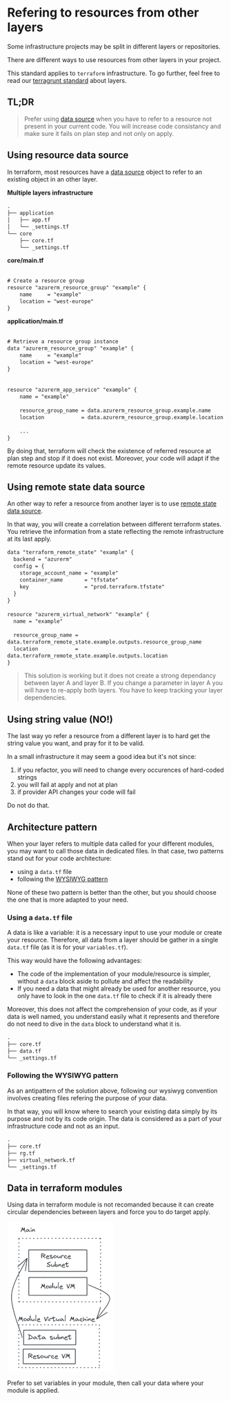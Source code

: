 # Refering to resources from other layers

Some infrastructure projects may be split in different layers or repositories.

There are different ways to use resources from other layers in your project.

This standard applies to `terraform` infrastructure. To go further, feel free to read our [terragrunt standard](./terragrunt/refering_to_resources_from_other_layers.md) about layers.

## TL;DR

> Prefer using [data source](https://www.terraform.io/language/data-sources) when you have to refer to a resource not present in your current code.
> You will increase code consistancy and make sure it fails on plan step and not only on apply.

## Using resource data source

In terraform, most resources have a [data source](https://www.terraform.io/language/data-sources) object to refer to an existing object in an other layer.

**Multiple layers infrastructure**

```bash=
.
├── application
│   ├── app.tf
│   └── _settings.tf
└── core
    ├── core.tf
    └── _settings.tf
```

**core/main.tf**

```hcl=

# Create a resource group
resource "azurerm_resource_group" "example" {
    name     = "example"
    location = "west-europe"
}
```

**application/main.tf**

```hcl=

# Retrieve a resource group instance
data "azurerm_resource_group" "example" {
    name     = "example"
    location = "west-europe"
}


resource "azurerm_app_service" "example" {
    name = "example"

    resource_group_name = data.azurerm_resource_group.example.name
    location            = data.azurerm_resource_group.example.location

    ...
}
```

By doing that, terraform will check the existence of referred resource at plan step and stop if it does not exist.
Moreover, your code will adapt if the remote resource update its values.

## Using remote state data source

An other way to refer a resource from another layer is to use [remote state data source](https://www.terraform.io/language/state/remote-state-data).

In that way, you will create a correlation between different terraform states. You retrieve the information from a state reflecting the remote infrastructure at its last apply.

```hcl=
data "terraform_remote_state" "example" {
  backend = "azurerm"
  config = {
    storage_account_name = "example"
    container_name       = "tfstate"
    key                  = "prod.terraform.tfstate"
  }
}

resource "azurerm_virtual_network" "example" {
  name = "example"

  resource_group_name = data.terraform_remote_state.example.outputs.resource_group_name
  location            = data.terraform_remote_state.example.outputs.location
}
```

> This solution is working but it does not create a strong dependancy between layer A and layer B. If you change a parameter in layer A you will have to re-apply both layers. You have to keep tracking your layer dependencies.

## Using string value (NO!)

The last way yo refer a resource from a different layer is to hard get the string value you want, and pray for it to be valid.

In a small infrastructure it may seem a good idea but it's not since:

1. if you refactor, you will need to change every occurences of hard-coded strings
2. you will fail at apply and not at plan
3. if provider API changes your code will fail

Do not do that.

## Architecture pattern

When your layer refers to multiple data called for your different modules, you may want to call those data in dedicated files.
In that case, two patterns stand out for your code architecture:

- using a `data.tf` file
- following the [WYSIWYG pattern](./wysiwg_patterns.md)

None of these two pattern is better than the other, but you should choose the one that is more adapted to your need.

### Using a `data.tf` file

A data is like a variable: it is a necessary input to use your module or create your resource. Therefore, all data from a layer should be gather in a single `data.tf` file (as it is for your `variables.tf`).

This way would have the following advantages:

- The code of the implementation of your module/resource is simpler, without a `data` block aside to pollute and affect the readability
- If you need a data that might already be used for another resource, you only have to look in the one `data.tf` file to check if it is already there

Moreover, this does not affect the comprehension of your code, as if your data is well named, you understand easily what it represents and therefore do not need to dive in the `data` block to understand what it is.

```bash=
.
├── core.tf
├── data.tf
└── _settings.tf
```

### Following the WYSIWYG pattern

As an antipattern of the solution above, following our wysiwyg convention involves creating files refering the purpose of your data.

In that way, you will know where to search your existing data simply by its purpose and not by its code origin. The data is considered as a part of your infrastructure code and not as an input.

```bash=
.
├── core.tf
├── rg.tf
├── virtual_network.tf
└── _settings.tf
```

## Data in terraform modules

Using data in terraform module is not recomanded because it can create circular dependencies between layers and force you to do target apply.

![Data Circular dependency](./assets/img/data_circular_dependency.png)

Prefer to set variables in your module, then call your data where your module is applied.
